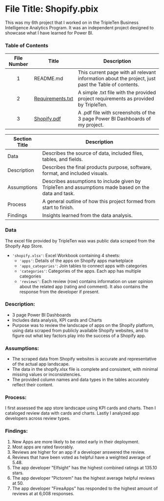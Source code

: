 # File Title: Shopify.pbix

This was my 6th project that I worked on in the TripleTen Business Intelligence Analytics Program. It was an independent project designed to showcase what I have learned for Power BI.

### Table of Contents
| File Number | Title | Description |
| :-----------: | ----------- |----------- |
| 1 | README.md | This current page with all relevant information about the project, just past the Table of contents. |
| 2 | [Requirements.txt](https://github.com/simrandulai/Data_projects_TripleTen/blob/main/Shopify/Requirements.txt) | A simple .txt file with the provided project requirements as provided by TripleTen. |
| 3 | [Shopify.pdf](https://github.com/simrandulai/Data_projects_TripleTen/blob/main/Shopify/Shopify.pdf) | A .pdf file with screenshots of the 3 page Power BI Dashboards of my project. |

| Section Title | Description |
| ----------- |----------- |
| Data | Describes the source of data, included files, tables, and fields. |
| Description | Describes the final products purpose, software, format, and included visuals. |
| Assumptions | Describes assumptions to include given by TripleTen and assumptions made based on the data and task. |
| Process | A general outline of how this project formed from start to finish. |
| Findings | Insights learned from the data analysis. |

### Data
The excel file provided by TripleTen was was public data scraped from the Shopify App Store.
- `'shopify.xlsx'`: Excel Workbook containing 4 sheets:
    - `'apps'`: Details of the apps on Shopify apps marketplace
    - `'apps_categories'`: Join tables to connect apps with categories
    - `'categories'`: Categories of the apps. Each app has multiple categories
    - `'reviews'`: Each review (row) contains information on user opinion about the related app (rating and comment). It also contains the response from the developer if present.

### Description:
- 3 page Power BI Dashboards
- Includes data analysis, KPI cards and Charts
- Purpose was to review the landscape of apps on the Shopify platform, using data scraped from publicly available Shopify websites, and to figure out what key factors play into the success of a Shopify app.

### Assumptions:
- The scraped data from Shopify websites is accurate and representative of the actual app landscape.
- The data in the shopify.xlsx file is complete and consistent, with minimal missing values or inconsistencies.
- The provided column names and data types in the tables accurately reflect their content.

### Process:
I first assessed the app store landscape using KPI cards and charts.
Then I cataloged review data with cards and charts.
Lastly I analyzed app developers across review types.

### Findings:
1. New Apps are more likely to be rated early in their deployment.
2. Most apps are rated favorably.
3. Reviews are higher for an app if a developer answered the review.
4. Reviews that have been voted as helpful have a weighted average of 5.48.
5. The app developer "Elfsight" has the highest combined ratings at 135.10 stars.
6. The app developer "Pictorem" has the highest average helpful reviews at 50.
7. The app developer "FireaApps" has responded to the highest amount of reviews at at 6,008 responses.
